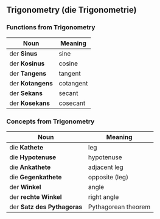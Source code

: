 ## Trigonometry (die Trigonometrie)

### Functions from Trigonometry

| Noun              | Meaning   |
| ----------------- | --------- |
| der **Sinus**     | sine      |
| der **Kosinus**   | cosine    |
| der **Tangens**   | tangent   |
| der **Kotangens** | cotangent |
| der **Sekans**    | secant    |
| der **Kosekans**  | cosecant  |

### Concepts from Trigonometry

| Noun                        | Meaning             |
| --------------------------- | ------------------- |
| die **Kathete**             | leg                 |
| die **Hypotenuse**          | hypotenuse          |
| die **Ankathete**           | adjacent leg        |
| die **Gegenkathete**        | opposite (leg)      |
| der **Winkel**              | angle               |
| der **rechte Winkel**       | right angle         |
| der **Satz des Pythagoras** | Pythagorean theorem |https://www.germanveryeasy.com/mathematics-in-german
